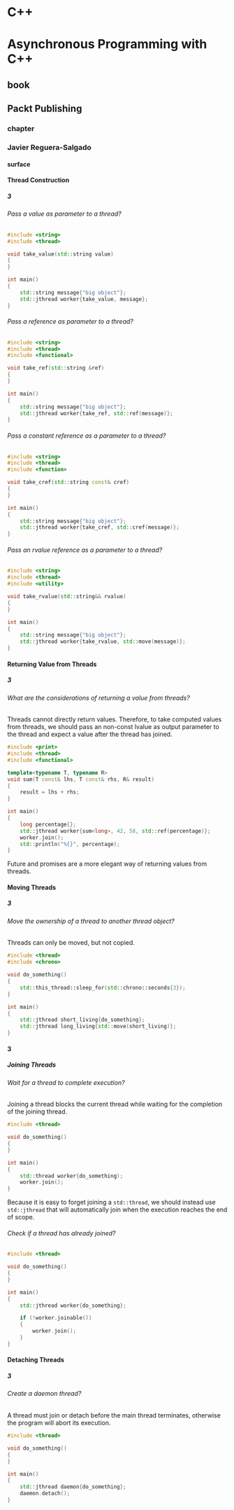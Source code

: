 # C++
# Asynchronous Programming with C++
## book
## Packt Publishing
### chapter
### Javier Reguera-Salgado
#### surface

#### Thread Construction
##### 3

###### Pass a value as parameter to a thread?

```cpp
#include <string>
#include <thread>

void take_value(std::string value)
{
}

int main()
{
    std::string message{"big object"};
    std::jthread worker{take_value, message};
}
```

###### Pass a reference as parameter to a thread?

```cpp
#include <string>
#include <thread>
#include <functional>

void take_ref(std::string &ref)
{
}

int main()
{
    std::string message{"big object"};
    std::jthread worker{take_ref, std::ref(message)};
}
```

###### Pass a constant reference as a parameter to a thread?

```cpp
#include <string>
#include <thread>
#include <function>

void take_cref(std::string const& cref)
{
}

int main()
{
    std::string message{"big object"};
    std::jthread worker{take_cref, std::cref(message)};
}
```

###### Pass an rvalue reference as a parameter to a thread?

```cpp
#include <string>
#include <thread>
#include <utility>

void take_rvalue(std::string&& rvalue)
{
}

int main()
{
    std::string message{"big object"};
    std::jthread worker{take_rvalue, std::move(message)};
}
```

#### Returning Value from Threads
##### 3

###### What are the considerations of returning a value from threads?

Threads cannot directly return values. Therefore, to take computed values from threads, we should pass an non-const lvalue as output parameter to the thread and expect a value after the thread has joined.

```cpp
#include <print>
#include <thread>
#include <functional>

template<typename T, typename R>
void sum(T const& lhs, T const& rhs, R& result)
{
    result = lhs + rhs;
}

int main()
{
    long percentage{};
    std::jthread worker{sum<long>, 42, 58, std::ref(percentage)};
    worker.join();
    std::println("%{}", percentage);
}
```

Future and promises are a more elegant way of returning values from threads.

#### Moving Threads
##### 3

###### Move the ownership of a thread to another thread object?

Threads can only be moved, but not copied.

```cpp
#include <thread>
#include <chrono>

void do_something()
{
    std::this_thread::sleep_for(std::chrono::seconds{3});
}

int main()
{
    std::jthread short_living{do_something};
    std::jthread long_living{std::move(short_living)};
}
```

#### 3
##### Joining Threads

###### Wait for a thread to complete execution?

Joining a thread blocks the current thread while waiting for the completion of the joining thread.

```cpp
#include <thread>

void do_something()
{
}

int main()
{
    std::thread worker{do_something);
    worker.join();
}
```

Because it is easy to forget joining a `std::thread`, we should instead use `std::jthread` that will automatically join when the execution reaches the end of scope.

###### Check if a thread has already joined?

```cpp
#include <thread>

void do_something()
{
}

int main()
{
    std::jthread worker{do_something};

    if (!worker.joinable())
    {
        worker.join();
    }
}
```

#### Detaching Threads
##### 3

###### Create a daemon thread?

A thread must join or detach before the main thread terminates, otherwise the program will abort its execution.

```cpp
#include <thread>

void do_something()
{
}

int main()
{
    std::jthread daemon{do_something};
    daemon.detach();
}
```
